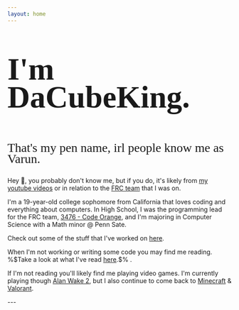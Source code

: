 ```yaml
---
layout: home
---
```

<head>
  <link rel="stylesheet" href="/css/index.css">
  <link rel="preload" href="https://dacubeking.com/cf-fonts/v/dancing-script/5.0.16/latin/wght/normal.woff2" as="font" type="font/woff2" crossorigin="anonymous">
  <link rel="preload" href="https://dacubeking.com/cf-fonts/s/zeyada/5.0.18/latin/400/normal.woff2" as="font" type="font/woff2" crossorigin="anonymous">
  <link rel="preload" href="https://books.api.dacubeking.com/currentlyreading" as="fetch" crossorigin="anonymous">
</head>


<div style = "line-height: 0.9">
<p style="font-family: 'Dancing Script', serif; font-size: 5em; font-weight: 700;">I'm DaCubeKing.</p>
<p style="font-family: 'Zeyada', serif; font-size: 2em;">That's my pen name, irl people know me as Varun. </p>
</div>

Hey 👋, you probably don't know me, but if you do, it's likely from [my youtube videos](yt)
or in relation to the [FRC team](https://github.com/FRC3476/AutoBuilder) that I was on.

I'm a 19-year-old college sophomore from California that loves coding and everything about computers. 
In High School, I was the programming lead for the FRC team, [3476 - Code Orange](http://teamcodeorange.com/), and I'm majoring in Computer Science with a Math minor @ Penn Sate.

Check out some of the stuff that I've worked on [here](/2022/12/01/My-Programming-Projects.html).

<p>
    <span>
    When I'm not working or writing some code you may find me reading. %$Take a look at what I've read <a href="/reading.html">here</a>.$%
    </span>
    <span id="currentlyReading"> </span>. 
</p>
<p></p>

If I'm not reading you'll likely find me playing video games. I'm currently playing though [Alan Wake 2](https://www.alanwake.com/), 
but I also continue to come back to [Minecraft](https://dynmap.dacubeking.com/) & [Valorant](https://playvalorant.com/en-us/).

<script>
	fetch(
		'https://books.api.dacubeking.com/currentlyreading',
	)
    .then(function(response) {
        // When the page is loaded convert it to text
        return response.text()
    })
    .then(function(html) {
        if (html.length > 0) {
            document.getElementById("currentlyReading").innerHTML +=  html
        } else {
            document.getElementById("currentlyReading").innerHTML += `Take a look at what I've read <a href="/reading.html">here</a>.`
        }
    })
</script>

<p></p>
---
<div style="line-height:120%;">
    <br>
</div>
